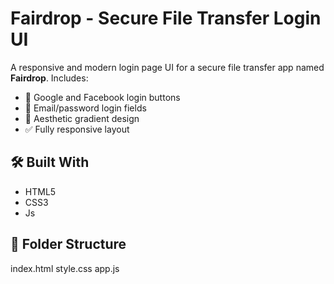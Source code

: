 # Fairdrop - Secure File Transfer Login UI

A responsive and modern login page UI for a secure file transfer app named **Fairdrop**. Includes:

- 🔐 Google and Facebook login buttons
- 📧 Email/password login fields
- 🎨 Aesthetic gradient design
- ✅ Fully responsive layout

## 🛠️ Built With

- HTML5
- CSS3
- Js
## 📂 Folder Structure
index.html
style.css
app.js


